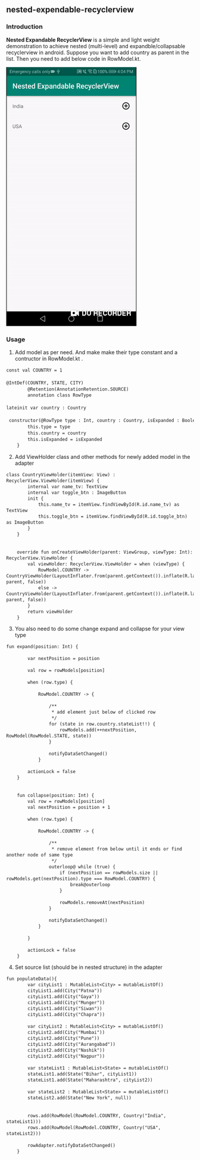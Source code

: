 ## nested-expendable-recyclerview

### Introduction

**Nested Expandable RecyclerView** is a simple and light weight demonstration to achieve nested (multi-level) and expandble/collapsable recyclerview in android. Suppose you want to add country as parent in the list. Then you need to add below code in RowModel.kt.

<img src="demo1.gif?raw=true" width="350px">

<br>

### Usage

1. Add model as per need. And make make their type constant and a contructor in RowModel.kt .

```markdown
const val COUNTRY = 1

@IntDef(COUNTRY, STATE, CITY)
        @Retention(AnnotationRetention.SOURCE)
        annotation class RowType

lateinit var country : Country

 constructor(@RowType type : Int, country : Country, isExpanded : Boolean = false){
        this.type = type
        this.country = country
        this.isExpanded = isExpanded
    }
```


2. Add ViewHolder class and other methods for newly added model in the adapter

```
class CountryViewHolder(itemView: View) : RecyclerView.ViewHolder(itemView) {
        internal var name_tv: TextView
        internal var toggle_btn : ImageButton
        init {
            this.name_tv = itemView.findViewById(R.id.name_tv) as TextView
            this.toggle_btn = itemView.findViewById(R.id.toggle_btn) as ImageButton
        }
    }


    override fun onCreateViewHolder(parent: ViewGroup, viewType: Int): RecyclerView.ViewHolder {
        val viewHolder: RecyclerView.ViewHolder = when (viewType) {
            RowModel.COUNTRY -> CountryViewHolder(LayoutInflater.from(parent.getContext()).inflate(R.layout.country_row, parent, false))
            else -> CountryViewHolder(LayoutInflater.from(parent.getContext()).inflate(R.layout.country_row, parent, false))
        }
        return viewHolder
    }
```


3. You also need to do some change expand and collapse for your view type

```
fun expand(position: Int) {

        var nextPosition = position

        val row = rowModels[position]

        when (row.type) {

            RowModel.COUNTRY -> {

                /**
                 * add element just below of clicked row
                 */
                for (state in row.country.stateList!!) {
                    rowModels.add(++nextPosition, RowModel(RowModel.STATE, state))
                }

                notifyDataSetChanged()
            }
            
        actionLock = false
    }
    
    
    fun collapse(position: Int) {
        val row = rowModels[position]
        val nextPosition = position + 1

        when (row.type) {

            RowModel.COUNTRY -> {

                /**
                 * remove element from below until it ends or find another node of same type
                 */
                outerloop@ while (true) {
                    if (nextPosition == rowModels.size || rowModels.get(nextPosition).type === RowModel.COUNTRY) {
                        break@outerloop
                    }

                    rowModels.removeAt(nextPosition)
                }

                notifyDataSetChanged()
            }
            
        }

        actionLock = false
    }
```


4. Set source list (should be in nested structure) in the adapter

```
fun populateData(){
        var cityList1 : MutableList<City> = mutableListOf()
        cityList1.add(City("Patna"))
        cityList1.add(City("Gaya"))
        cityList1.add(City("Munger"))
        cityList1.add(City("Siwan"))
        cityList1.add(City("Chapra"))

        var cityList2 : MutableList<City> = mutableListOf()
        cityList2.add(City("Mumbai"))
        cityList2.add(City("Pune"))
        cityList2.add(City("Aurangabad"))
        cityList2.add(City("Nashik"))
        cityList2.add(City("Nagpur"))

        var stateList1 : MutableList<State> = mutableListOf()
        stateList1.add(State("Bihar", cityList1))
        stateList1.add(State("Maharashtra", cityList2))

        var stateList2 : MutableList<State> = mutableListOf()
        stateList2.add(State("New York", null))


        rows.add(RowModel(RowModel.COUNTRY, Country("India", stateList1)))
        rows.add(RowModel(RowModel.COUNTRY, Country("USA", stateList2)))

        rowAdapter.notifyDataSetChanged()
    }
```
